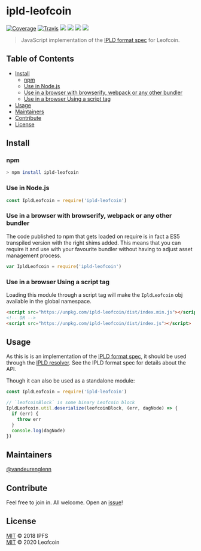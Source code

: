 # ipld-leofcoin

[![Coverage](https://coveralls.io/repos/github/leofcoin/ipld-leofcoin/badge.svg?branch=master)](https://coveralls.io/github/leofcoin/ipld-leofcoin?branch=master)
[![Travis](https://travis-ci.org/leofcoin/ipld-leofcoin.svg?branch=master)](https://travis-ci.org/leofcoin/ipld-leofcoin)
[![](https://david-dm.org/leofcoin/ipld-leofcoin.svg?style=flat-square)](https://david-dm.org/leofcoin/ipld-leofcoin)
[![](https://img.shields.io/badge/code%20style-standard-brightgreen.svg?style=flat-square)](https://github.com/feross/standard)
![](https://img.shields.io/badge/npm-%3E%3D3.0.0-orange.svg?style=flat-square)
![](https://img.shields.io/badge/Node.js-%3E%3D6.0.0-orange.svg?style=flat-square)

> JavaScript implementation of the [IPLD format spec](https://github.com/ipld/interface-ipld-format) for Leofcoin.

## Table of Contents

- [Install](#install)
  - [npm](#npm)
  - [Use in Node.js](#use-in-nodejs)
  - [Use in a browser with browserify, webpack or any other bundler](#use-in-a-browser-with-browserify-webpack-or-any-other-bundler)
  - [Use in a browser Using a script tag](#use-in-a-browser-using-a-script-tag)
- [Usage](#usage)
- [Maintainers](#maintainers)
- [Contribute](#contribute)
- [License](#license)

## Install

### npm

```sh
> npm install ipld-leofcoin
```

### Use in Node.js

```JavaScript
const IpldLeofcoin = require('ipld-leofcoin')
```

### Use in a browser with browserify, webpack or any other bundler

The code published to npm that gets loaded on require is in fact a ES5 transpiled version with the right shims added. This means that you can require it and use with your favourite bundler without having to adjust asset management process.

```JavaScript
var IpldLeofcoin = require('ipld-leofcoin')
```

### Use in a browser Using a script tag

Loading this module through a script tag will make the `IpldLeofcoin` obj available in the global namespace.

```html
<script src="https://unpkg.com/ipld-leofcoin/dist/index.min.js"></script>
<!-- OR -->
<script src="https://unpkg.com/ipld-leofcoin/dist/index.js"></script>
```

## Usage

As this is is an implementation of the [IPLD format spec](https://github.com/ipld/interface-ipld-format), it should be used through the [IPLD resolver](https://github.com/ipld/js-ipld-resolver). See the IPLD format spec for details about the API.

Though it can also be used as a standalone module:

```JavaScript
const IpldLeofcoin = require('ipld-leofcoin')

// `leofcoinBlock` is some binary Leofcoin block
IpldLeofcoin.util.deserialize(leofcoinBlock, (err, dagNode) => {
  if (err) {
    throw err
  }
  console.log(dagNode)
})
```

## Maintainers

[@vandeurenglenn](https://github.com/vandeurenglenn)

## Contribute

Feel free to join in. All welcome. Open an [issue](https://github.com/leofcoin/ipld-leofcoin/issues)!

## License

[MIT](LICENSE) © 2018 IPFS<br>
[MIT](LICENSE) © 2020 Leofcoin

